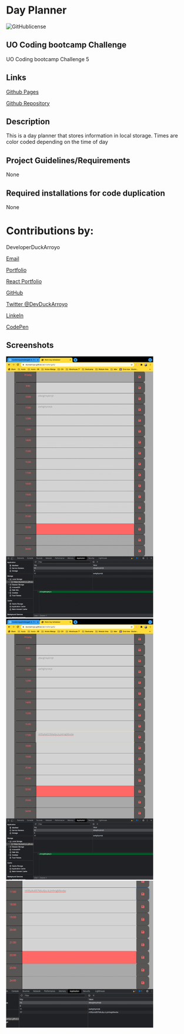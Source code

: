 # Day Planner

![GitHublicense](https://img.shields.io/npm/l/express?style=for-the-badge)

## UO Coding bootcamp Challenge

UO Coding bootcamp Challenge 5

## Links

[Github Pages](https://duckarroyo.github.io/dayPlanner)

[Github Repository](https://github.com/DuckArroyo/dayPlanner)

## Description

This is a day planner that stores information in local storage. Times are color coded depending on the time of day

## Project Guidelines/Requirements

None

## Required installations for code duplication

None

# Contributions by:

DeveloperDuckArroyo

[Email](mailto:DeveloperDuckArroyo@gmail.com)

[Portfolio](https://github.com/DuckArroyo/portfolio)

[React Portfolio](http://DuckArroyo.github.io/reactPortfolio)

[GitHub](https://github.com/DuckArroyo)

[Twitter @DevDuckArroyo](https://twitter.com/DevDuckArroyo)

[LinkeIn](https://www.linkedin.com/in/duckarroyo)

[CodePen](https://codepen.io/DeveloperDuckArroyo)

## Screenshots

<img src="./screenshots/Challenge5Full.png" style="width: 400px">
<img src="./screenshots/Challenge5Typed.png" style="width: 400px">
<img src="./screenshots/Challenge5Saved.png" style="width: 400px">
